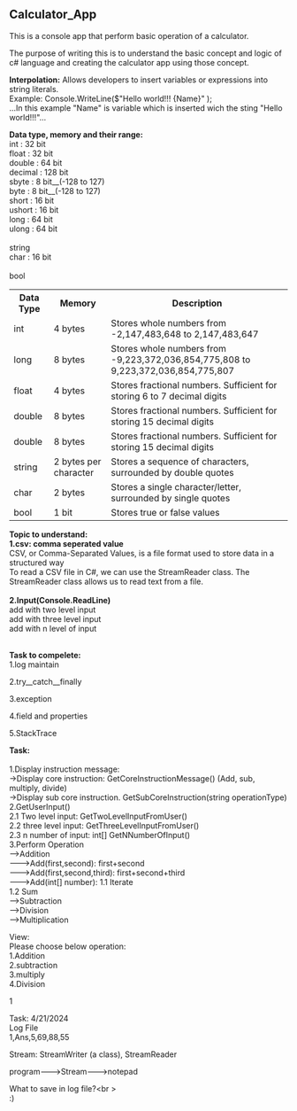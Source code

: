 <h2> Calculator_App </h2>

This is a console app that perform basic operation of a calculator.

The purpose of writing this is to understand the basic concept and logic of c# language and creating the calculator app using those concept.


<b> Interpolation:</b> Allows developers to insert variables or expressions into string literals. <br />
Example: Console.WriteLine($"Hello world!!! {Name}" ); </br>
...In this example "Name" is variable which is inserted wich the sting "Hello world!!!"...

<b>Data type, memory and their range: </b> <br />
	int : 32 bit <br />
	float : 32 bit <br />
	double : 64 bit <br />
	decimal : 128 bit <br />
	sbyte : 8 bit__(-128 to 127) <br />
	byte : 8 bit__(-128 to 127) <br />
	short : 16 bit <br />
	ushort : 16 bit <br />
	long : 64 bit <br />
	ulong : 64 bit <br /><br />
	string <br />
	char : 16 bit <br /><br />
	bool <br />


<table>
	<tr>
		<th>Data Type</th>
		<th>Memory</th>
		<th>Description</th>
	</tr>
	<tr>
		<td>int</td>
		<td>4 bytes</td>
		<td>Stores whole numbers from -2,147,483,648 to 2,147,483,647</td>
	</tr>
	<tr>
		<td>long</td>
		<td>8 bytes</td>
		<td>Stores whole numbers from -9,223,372,036,854,775,808 to 9,223,372,036,854,775,807</td>
	</tr>
	<tr>
		<td>float</td>
		<td>4 bytes</td>
		<td>Stores fractional numbers. Sufficient for storing 6 to 7 decimal digits</td>
	</tr>
	<tr>
		<td>double</td>
		<td>8 bytes</td>
		<td>Stores fractional numbers. Sufficient for storing 15 decimal digits</td>
	</tr>
	<tr>
		<td>double</td>
		<td>8 bytes</td>
		<td>Stores fractional numbers. Sufficient for storing 15 decimal digits</td>
	</tr>
	<tr>
		<td>string</td>
		<td>2 bytes per character</td>
		<td>Stores a sequence of characters, surrounded by double quotes</td>
	</tr>
	<tr>
		<td>char</td>
		<td>2 bytes</td>
		<td>Stores a single character/letter, surrounded by single quotes</td>
	</tr>
	<tr>
		<td>bool</td>
		<td>1 bit</td>
		<td>Stores true or false values</td>
	</tr>
</table>

<b>Topic to understand:</b><br />
<b>1.csv: comma seperated value </b><br />
CSV, or Comma-Separated Values, is a file format used to store data in a structured way<br />
To read a CSV file in C#, we can use the StreamReader class. The StreamReader class allows us to read text from a file.<br /><br />
<b>2.Input(Console.ReadLine) </b><br />
add with two level input<br />
add with three level input<br />
add with n level of input<br /><br />

<b>Task to compelete:</b><br />
1.log maintain <br />

2.try__catch__finally<br />

3.exception<br />

4.field and properties<br />

5.StackTrace<br />

<b>Task:</b><br /><br />
1.Display instruction message:<br />
	->Display core instruction: GetCoreInstructionMessage() (Add, sub, multiply, divide)<br />
	->Display sub core instruction. GetSubCoreInstruction(string operationType)<br />
2.GetUserInput()<br />
	2.1 Two level input: GetTwoLevelInputFromUser()<br />
	2.2 three level input: GetThreeLevelInputFromUser()<br />
	2.3 n number of input: int[] GetNNumberOfInput()<br />
3.Perform Operation<br />
	-->Addition<br />
		--->Add(first,second): first+second<br />
		--->Add(first,second,third): first+second+third<br />
		--->Add(int[] number): 1.1 Iterate<br />
							   1.2 Sum<br />
	-->Subtraction<br />
	-->Division <br />
	-->Multiplication<br />


View:<br />
Please choose below operation:<br />
1.Addition<br />
2.subtraction<br />
3.multiply<br />
4.Division<br />

1

Task: 4/21/2024<br />
Log File<br />
1,Ans,5,69,88,55<br />

Stream: StreamWriter (a class), StreamReader<br />

program--->Stream--->notepad<br />


What to save in log file?<br \><br />
:)



